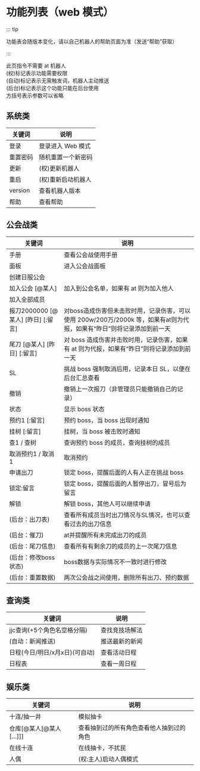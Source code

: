 # 功能列表（web 模式）

::: tip

功能表会随版本变化，请以自己机器人的帮助页面为准（发送“帮助”获取）

:::

此页指令不需要 at 机器人  
(权)标记表示功能需要权限  
(自动)标记表示无需触发词，机器人主动推送  
(后台)标记表示这个功能只能在后台使用  
方括号表示参数可以省略

## 系统类

| 关键词  | 说明              |
| ------- | ----------------- |
| 登录    | 登录进入 Web 模式 |
| 重置密码 | 随机重置一个新密码 |
| 更新    | (权)更新机器人    |
| 重启    | (权)重新启动机器人 |
| version | 查看机器人版本    |
| 帮助    | 查看帮助          |

## 公会战类

| 关键词                 | 说明                                                     |
| ---------------------- | -------------------------------------------------------- |
| 手册                   | 查看公会战使用手册                                         |
| 面板                   | 进入公会战面板                                           |
| 创建日服公会           |                                                          |
| 加入公会 \[@某人\]     | 加入到公会名单，如果有 at 则为加入他人                   |
| 加入全部成员           |                                                          |
| 报刀2000000 \[@某人\] \[昨日\] \[:留言\] | 对boss造成伤害但未击败时用，记录伤害，可以使用 200w/200万/2000k 等，如果有at则为代报，如果有“昨日”则将记录添加到前一天 |
| 尾刀 \[@某人\] \[昨日\] \[:留言\] | 对 boss 造成伤害并击败时用，记录伤害，如果有 at 则为代报，如果有“昨日”则将记录添加到前一天 |
| SL                     | 挑战 boss 强制取消后用，记录本日 SL，以便在后台汇总查看  |
| 撤销                   | 撤销上一次报刀（非管理员只能撤销自己的记录）             |
| 状态                   | 显示 boss 状态                                           |
| 预约1 \[:留言\]        | 预约 boss，当 boss 出现时通知                            |
| 挂树 \[:留言\]          | 挂树，当 boss 被击败时通知                               |
| 查1 / 查树             | 查询预约 boss 的成员，查询挂树的成员                     |
| 取消预约1 / 取消1       | 取消预约                                                 |
| 申请出刀                | 锁定 boss，提醒后面的人有人正在挑战 boss                |
| 锁定:留言               | 锁定 boss，提醒后面的人暂停出刀，冒号后为留言           |
| 解锁                   | 解锁 boss，其他人可以继续申请                           |
| (后台：出刀表)          | 查看所有成员当时出刀情况与SL情况，也可以查看过去的出刀信息 |
| (后台：催刀)           | at并提醒所有未完成出刀的成员                              |
| (后台：尾刀信息)        | 查看所有有剩余刀的成员的上一次尾刀信息                      |
| (后台：修改boss状态)    | boss数据与实际情况不一致时进行修改                       |
| (后台：重置数据)        | 两次公会战之间使用，删除所有出刀、预约数据                 |

## 查询类

| 关键词                            | 说明           |
| --------------------------------- | -------------- |
| jjc查询(+5个角色名空格分隔)        | 查找竞技场解法  |
| (自动：新闻推送)                  | 推送最新的新闻 |
| 日程(今日/明日/x月x日)(可自动)     | 查看活动日程   |
| 日程表                            | 查看一周日程   |

## 娱乐类

| 关键词                          | 说明                                     |
| ------------------------------- | ---------------------------------------- |
| 十连/抽一井                     | 模拟抽卡                                 |
| 仓库\[@某人\[@某人\[…\]\]\]     | 查看抽到过的所有角色查看他人抽到过的角色 |
| 在线十连                        | 在线抽卡，不扰民                        |
| 人偶                            | (权:主人)启动人偶模式                    |
